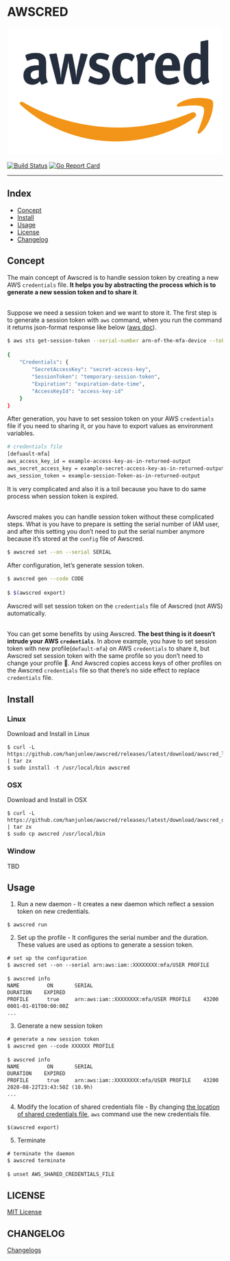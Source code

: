 # AWSCRED

![awscred](./docs/awscred.jpg)

[![Build Status](https://cloud.drone.io/api/badges/hanjunlee/awscred/status.svg)](https://cloud.drone.io/hanjunlee/awscred) [![Go Report Card](https://goreportcard.com/badge/github.com/hanjunlee/awscred)](https://goreportcard.com/report/github.com/hanjunlee/awscred)

---

## Index

- [Concept](#concept)
- [Install](#install)
- [Usage](#usage)
- [License](#license)
- [Changelog](#changelog)

## Concept 

The main concept of Awscred is to handle session token by creating a new AWS `credentials` file. **It helps you by abstracting the process which is to generate a new session token and to share it**.  
<br/>

Suppose we need a session token and we want to store it. The first step is to generate a session token with `aws` command, when you run the command it returns json-format response like below ([aws doc](https://aws.amazon.com/premiumsupport/knowledge-center/authenticate-mfa-cli/)). 

```bash
$ aws sts get-session-token --serial-number arn-of-the-mfa-device --token-code code-from-token 

{
    "Credentials": {
        "SecretAccessKey": "secret-access-key",
        "SessionToken": "temporary-session-token",
        "Expiration": "expiration-date-time",
        "AccessKeyId": "access-key-id"
    }
}
```

After generation, you have to set session token on your AWS `credentials` file if you need to sharing it, or you have to export values as environment variables.

```bash
# credentials file
[defuault-mfa]
aws_access_key_id = example-access-key-as-in-returned-output
aws_secret_access_key = example-secret-access-key-as-in-returned-output
aws_session_token = example-session-Token-as-in-returned-output
```

It is very complicated and also it is a toil because you have to do same process when session token is expired.  
<br/>

Awscred makes you can handle session token without these complicated steps. What is you have to prepare is setting the serial number of IAM user, and after this setting you don’t need to put the serial number anymore because it’s stored at the `config` file of Awscred.

```bash
$ awscred set --on --serial SERIAL 
```

After configuration, let’s generate session token. 

```bash
$ awscred gen --code CODE

$ $(awscred export)
```

Awscred will set session token on the `credentials` file of Awscred (not AWS) automatically.  
<br/>

You can get some benefits by using Awscred. **The best thing is it doesn’t intrude your AWS `credentials`**. In above example, you have to set session token with new profile(`default-mfa`) on AWS `credentials` to share it, but Awscred set session token with the same profile so you don’t need to change your profile 🙂.  And Awscred copies access keys of other profiles on the Awscred `credentials` file so that there’s no side effect to replace `credentials` file.

## Install

### Linux

Download and Install in Linux

```shell
$ curl -L https://github.com/hanjunlee/awscred/releases/latest/download/awscred_linux_amd64.tar.gz | tar zx
$ sudo install -t /usr/local/bin awscred
```

### OSX

Download and Install in OSX

```shell
$ curl -L https://github.com/hanjunlee/awscred/releases/latest/download/awscred_darwin_amd64.tar.gz | tar zx
$ sudo cp awscred /usr/local/bin
```

### Window

TBD

## Usage

1. Run a new daemon - It creates a new daemon which reflect a session token on new credentials.

```shell
$ awscred run
```

2. Set up the profile - It configures the serial number and the duration. These values are used as options to generate a session token.

```shell
# set up the configuration
$ awscred set --on --serial arn:aws:iam::XXXXXXXX:mfa/USER PROFILE

$ awscred info
NAME         ON       SERIAL                                    DURATION    EXPIRED
PROFILE      true     arn:aws:iam::XXXXXXXX:mfa/USER PROFILE    43200       0001-01-01T00:00:00Z
...
```

3. Generate a new session token 

```shell
# generate a new session token
$ awscred gen --code XXXXXX PROFILE

$ awscred info
NAME         ON       SERIAL                                    DURATION    EXPIRED
PROFILE      true     arn:aws:iam::XXXXXXXX:mfa/USER PROFILE    43200       2020-08-22T23:43:50Z (10.9h)
...
```

4. Modify the location of shared credentials file - By changing [the location of shared credentials file](https://docs.aws.amazon.com/cli/latest/topic/config-vars.html#the-shared-credentials-file), `aws` command use the new credentials file. 

```shell
$(awscred export)
```

5. Terminate 

```shell
# terminate the daemon
$ awscred terminate 

$ unset AWS_SHARED_CREDENTIALS_FILE
```

## LICENSE

[MIT License](./LICENSE)

## CHANGELOG

[Changelogs](./CHANGELOG.md)
